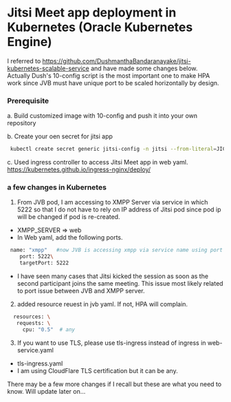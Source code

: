 # Jitsi Meet app deployment in Kubernetes (Oracle Kubernetes Engine)

I referred to https://github.com/DushmanthaBandaranayake/jitsi-kubernetes-scalable-service and have made some changes below.\
Actually Dush's 10-config script is the most important one to make HPA work since JVB must have unique port to be scaled horizontally by design. 

### Prerequisite

 a. Build customized image with 10-config and push it into your own repository 

 b. Create your oen secret for jitsi app
```sh
 kubectl create secret generic jitsi-config -n jitsi --from-literal=JICOFO_COMPONENT_SECRET=... --from-literal=JICOFO_AUTH_PASSWORD=... --from-literal=JVB_AUTH_PASSWORD=...
```
 c. Used ingress controller to access Jitsi Meet app in web yaml. \
https://kubernetes.github.io/ingress-nginx/deploy/

### a few changes in Kubernetes

1. From JVB pod, I am accessing to XMPP Server via service in which 5222 so that I do not have to rely on IP address of Jitsi pod since pod ip will be changed if pod is re-created.
- XMPP_SERVER => web
- In Web yaml, add the following ports. 

```sh
 name: "xmpp"   #now JVB is accessing xmpp via service name using port 5222 \
    port: 5222\
    targetPort: 5222 
```

* I have seen many cases that Jitsi kicked the session as soon as the second participant joins the same meeting. This issue most likely related to port issue between JVB and XMPP server. 


2. added resource reuest in jvb yaml. If not, HPA will complain. 
```sh
  resources: \
   requests: \
     cpu: "0.5"  # any  
```

3. If you want to use TLS, please use tls-ingress instead of ingress in web-service.yaml
- tls-ingress.yaml  
- I am using CloudFlare TLS certification but it can be any. 

There may be a few more changes if I recall but these are what you need to know. 
Will update later on...
